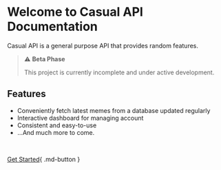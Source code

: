 # Welcome to Casual API Documentation
Casual API is a general purpose API that provides random features.

> :warning: **Beta Phase**
>
> This project is currently incomplete and under active development.

## Features
- Conveniently fetch latest memes from a database updated regularly
- Interactive dashboard for managing account
- Consistent and easy-to-use
- ...And much more to come.

<br>

[Get Started](topics/index.html){ .md-button }
